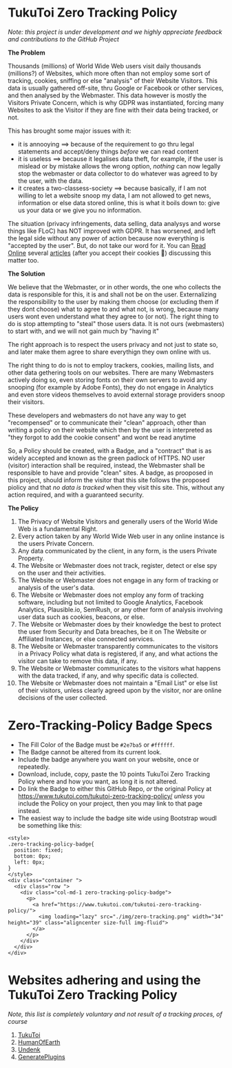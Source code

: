 # TukuToi Zero Tracking Policy

*Note: this project is under development and we highly appreciate feedback and contributions to the GitHub Project*

**The Problem**

Thousands (millions) of World Wide Web users visit daily thousands (millions?) of Websites, which more often than not employ some sort of tracking, cookies, sniffing or else "analysis" of their Website Visitors. This data is usually gathered off-site, thru Google or Facebook or other services, and then analysed by the Webmaster. This data however is mostly the Visitors Private Concern, which is why GDPR was instantiated, forcing many Websites to ask the Visitor if they are fine with their data being tracked, or not.

This has brought some major issues with it:
- it is annooying 
==> because of the requirement to go thru legal statements and accept/deny things *before* we can read content
- it is useless 
==> because it legalises data theft, for example, if the user is mislead or by mistake allows the wrong option, *nothing* can now legally stop the webmaster or data collector to do whatever was agreed to by the user, with the data.
- it creates a two-classess-society
==> because basically, if I am not willing to let a website snoop my data, I am not allowed to get news, information or else data stored online, this is what it boils down to: give us your data or we give you no information.

The situation (privacy infringements, data selling, data analysys and worse things like FLoC) has NOT improved with GDPR. It has worsened, and left the legal side without any power of action because now everything is "accepted by the user". 
But, do not take our word for it. You can [Read Online](https://www.theguardian.com/commentisfree/2019/nov/10/these-new-rules-were-meant-to-protect-our-privacy-they-dont-work) several [articles](https://insightsoftware.com/blog/gdpr-the-good-the-bad-the-ugly/) (after you accept their cookies 🍭) discussing this matter too.

**The Solution**

We believe that the Webmaster, or in other words, the one who collects the data is responsible for this, it is and shall not be on the user. 
Externalizing the responsibility to the user by making them choose (or excluding them if they dont choose) what to agree to and what not, is wrong, because many users wont even understand what they agree to (or not).
The right thing to do is stop attempting to "steal" those users data. It is not ours (webmasters) to start with, and we will not gain much by "having it"

The right approach is to respect the users privacy and not just to state so, and later make them agree to share everythign they own online with us.

The right thing to do is not to employ trackers, cookies, mailing lists, and other data gethering tools on our websites.
There are many Webmasters actively doing so, even storing fonts on their own servers to avoid any snooping (for example by Adobe Fonts), they do not engage in Analytics and even store videos themselves to avoid external storage providers snoop their visitors.

These developers and webmasters do not have any way to get "recompensed" or to communicate their "clean" approach, other than writing a policy on their website which then by the user is interpreted as "they forgot to add the cookie consent" and wont be read anytime

So, a Policy should be created, with a Badge, and a "contract" that is as widely accepted and known as the green padlock of HTTPS. NO user (visitor) interaction shall be required, instead, the Webmaster shall be responsible to have and provide "clean" sites. A badge, as prooposed in this project, should inform the visitor that this site follows the proposed piolicy and that *no data is tracked* when they visit this site. This, without any action required, and with a guaranteed security.

**The Policy**

1. The Privacy of Website Visitors and generally users of the World Wide Web is a fundamental Right.
2. Every action taken by any World Wide Web user in any online instance is the users Private Concern.
3. Any data communicated by the client, in any form, is the users Private Property.
4. The Website or Webmaster does not track, register, detect or else spy on the user and their activities.
5. The Website or Webmaster does not engage in any form of tracking or analysis of the user's data.
6. The Website or Webmaster does not employ any form of tracking software, including but not limited to Google Analytics, Facebook Analytics, Plausible.io, SemRush, or any other form of analysis involving user data such as cookies, beacons, or else.
7. The Website or Webmaster does by their knowledge the best to protect the user from Security and Data breaches, be it on The Website or Affiliated Instances, or else connected services.
8. The Website or Webmaster transparently communicates to the visitors in a Privacy Policy what data is registered, if any, and what actions the visitor can take to remove this data, if any. 
9. The Website or Webmaster communicates to the visitors what happens with the data tracked, if any, and why specific data is collected.
10. The Website or Webmaster does not maintain a "Email List" or else list of their visitors, unless clearly agreed upon by the visitor, nor are online decisions of the user collected.

# Zero-Tracking-Policy Badge Specs

- The Fill Color of the Badge must be `#2e7ba5` or `#ffffff`.
- The Badge cannot be altered from its current look.
- Include the badge anywhere you want on your website, once or repeatedly.
- Download, include, copy, paste the 10 points TukuToi Zero Tracking Policy where and how you want, as long it is not altered.
- Do link the Badge to either this GitHub Repo, _or_ the original Policy at https://www.tukutoi.com/tukutoi-zero-tracking-policy/ _unless_ you include the Policy on your project, then you may link to that page instead.
- The easiest way to include the badge site wide using Bootstrap woudl be something like this:

```
<style>
.zero-tracking-policy-badge{
  position: fixed;
  bottom: 0px;
  left: 0px;
}
</style>
<div class="container ">
  <div class="row ">
    <div class="col-md-1 zero-tracking-policy-badge">
      <p>
        <a href="https://www.tukutoi.com/tukutoi-zero-tracking-policy/">
          <img loading="lazy" src="./img/zero-tracking.png" width="34" height="39" class="aligncenter size-full img-fluid">
        </a>
      </p>
    </div>
  </div>
</div>
```

# Websites adhering and using the TukuToi Zero Tracking Policy
*Note, this list is completely voluntary and not result of a tracking proces, of course*

1. [TukuToi](https://www.tukutoi.com/)
2. [HumanOfEarth](https://www.humanofearth.com/)
3. [Undenk](https://www.undenk.info/)
4. [GeneratePlugins](https://www.generateplugins.com/)
